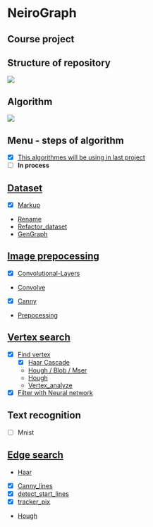 # NeiroGraph
## Course project

## Structure of repository
<image src='./info/branch-develop.png'>

## Algorithm
<image src='./info/Result_algorithm.jpg'>

## Menu - steps of algorithm
- [x] [This algorithmes will be using in last project]()
- [ ] **In process**
## [Dataset](https://github.com/iu8-nn-2018/NeiroGraph/tree/Steps-of-project-and-description/Dataset)
- [x] [Markup](https://github.com/iu8-nn-2018/NeiroGraph/tree/Steps-of-project-and-description/Dataset/markup)
- [Rename](https://github.com/iu8-nn-2018/NeiroGraph/tree/Steps-of-project-and-description/Dataset/rename)
- [Refactor_dataset](https://github.com/iu8-nn-2018/NeiroGraph/tree/Steps-of-project-and-description/Dataset/refactor_dataset)
- [GenGraph](https://github.com/iu8-nn-2018/NeiroGraph/tree/Steps-of-project-and-description/Dataset/GenGraph)

## [Image prepocessing](https://github.com/iu8-nn-2018/NeiroGraph/tree/Steps-of-project-and-description/Image%20processing)
- [x] [Convolutional-Layers](https://github.com/iu8-nn-2018/NeiroGraph/tree/Steps-of-project-and-description/Image%20processing/Convolutional-Layers)
- [Convolve](https://github.com/iu8-nn-2018/NeiroGraph/tree/Steps-of-project-and-description/Image%20processing/Convolve)
- [x] [Canny](https://github.com/iu8-nn-2018/NeiroGraph/tree/Steps-of-project-and-description/Image%20processing/Canny)
- [Prepocessing](https://github.com/iu8-nn-2018/NeiroGraph/tree/Steps-of-project-and-description/Image%20processing/preprocessing)

## [Vertex search](https://github.com/iu8-nn-2018/NeiroGraph/tree/Steps-of-project-and-description/Vertex)
- [x] [Find vertex](https://github.com/iu8-nn-2018/NeiroGraph/tree/Steps-of-project-and-description/Vertex)
    - [x] [Haar Cascade](https://github.com/iu8-nn-2018/NeiroGraph/tree/Steps-of-project-and-description/Vertex/haar)
    - [Hough / Blob / Mser](https://github.com/iu8-nn-2018/NeiroGraph/tree/Steps-of-project-and-description/Vertex/hough:blob:mser)
    - [Hough](https://github.com/iu8-nn-2018/NeiroGraph/tree/Steps-of-project-and-description/Vertex/hough)
    - [Vertex_analyze](https://github.com/iu8-nn-2018/NeiroGraph/tree/Steps-of-project-and-description/Vertex/vertex_analyze)
- [x] [Filter with Neural network](https://github.com/iu8-nn-2018/NeiroGraph/tree/Steps-of-project-and-description/Vertex/neural_network)

## Text recognition
- [ ] Mnist

## [Edge search](https://github.com/iu8-nn-2018/NeiroGraph/tree/Steps-of-project-and-description/Edge)
- [Haar](https://github.com/iu8-nn-2018/NeiroGraph/tree/Steps-of-project-and-description/Edge/haar)
- [x] [Canny_lines](https://github.com/iu8-nn-2018/NeiroGraph/tree/Steps-of-project-and-description/Edge/Canny_lines)
- [x] [detect_start_lines](https://github.com/iu8-nn-2018/NeiroGraph/tree/Steps-of-project-and-description/Edge/detect_start_lines)
- [x] [tracker_pix](https://github.com/iu8-nn-2018/NeiroGraph/tree/Steps-of-project-and-description/Edge/track_pix)
- [Hough](https://github.com/iu8-nn-2018/NeiroGraph/tree/Steps-of-project-and-description/Edge/hough)
